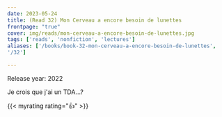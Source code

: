 ```yaml
---
date: 2023-05-24
title: (Read 32) Mon Cerveau a encore besoin de lunettes
frontpage: "true"
cover: img/reads/mon-cerveau-a-encore-besoin-de-lunettes.jpg
tags: ['reads', 'nonfiction', 'lectures']
aliases: ['/books/book-32-mon-cerveau-a-encore-besoin-de-lunettes',
'/32']

---
```


Release year: 2022

Je crois que j'ai un TDA...?

{{< myrating rating="👍" >}}
